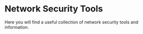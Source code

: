 # Network Security Tools

Here you will find a useful collection of network security tools and information.